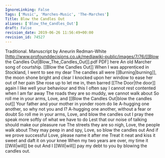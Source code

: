 ```yaml
---
IgnoreLinking: False
Tags: ['Music', 'Marches-Music', 'The-Marches']
Title: Blow the Candles Out
aliases: ['Blow_the_Candles_Out']
draft: False
revision_date: 2019-06-26 11:56:49+00:00
revision_id: 74527
---
```


Traditional.
Manuscript by Aneurin Redman-White [http://www.profounddecisions.co.uk/mediawiki-public/images/7/76/[[Blow the Candles Out|Blow_The_Candles_Out]].pdf PDF] here
An old Marcher song of courtship. 
[[Blow the Candles Out]]
When I was apprenticed in Stockland, I went to see my dear
The candles all were [[Burning|burning]], the moon shone bright and clear
I knocked upon her window to ease her out of her pain
She rose up to let me in, then barred [[The Door|the door]] again
I like well your behaviour and this I often say
I cannot rest contented when I am far away
The roads they are so muddy, we cannot walk about
So roll me in your arms, Love, and [[Blow the Candles Out|blow the candles out]]
Your father and your mother in yonder room do lie
A-hugging one another, so why not you and I?
A-hugging one another, without a fear or doubt
So roll me in your arms, Love, and blow the candles out	
I pray thee speak more softly of what we have to do
Lest that our noise of talking should make our pleasure rue
The streets they are so nigh, Love, the people walk about
They may peep in and spy, Love, so blow the candles out
And if we prove successful Love, please name it after me
Treat it neat and kiss it sweet and daft it on your knee
When my two years are over, my time it [[Will|will]] be out
And I [[Will|will]] pay my debt to you by blowing the candles out.